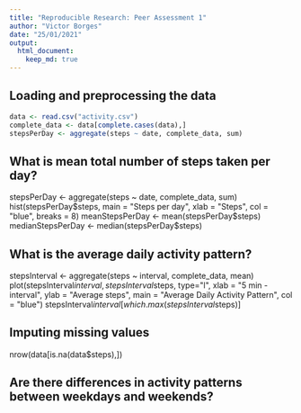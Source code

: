 ```yaml
---
title: "Reproducible Research: Peer Assessment 1"
author: "Victor Borges"
date: "25/01/2021"
output: 
  html_document:
    keep_md: true
---
```




## Loading and preprocessing the data


```r
data <- read.csv("activity.csv")
complete_data <- data[complete.cases(data),]
stepsPerDay <- aggregate(steps ~ date, complete_data, sum)
```

## What is mean total number of steps taken per day?

stepsPerDay <- aggregate(steps ~ date, complete_data, sum)
hist(stepsPerDay$steps,
     main = "Steps per day",
     xlab = "Steps",
     col = "blue",
     breaks = 8)
meanStepsPerDay <- mean(stepsPerDay$steps)
medianStepsPerDay <- median(stepsPerDay$steps)


## What is the average daily activity pattern?

stepsInterval <- aggregate(steps ~ interval, complete_data, mean)
plot(stepsInterval$interval,
     stepsInterval$steps, 
     type="l", xlab = "5 min - interval", 
     ylab = "Average steps", 
     main = "Average Daily Activity Pattern", 
     col = "blue")
stepsInterval$interval[which.max(stepsInterval$steps)]

## Imputing missing values

nrow(data[is.na(data$steps),])


## Are there differences in activity patterns between weekdays and weekends?


